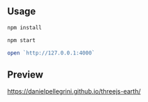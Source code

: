 ## Usage

```javascript
npm install

npm start

open `http://127.0.0.1:4000`

```
## Preview
https://danielpellegrini.github.io/threejs-earth/
